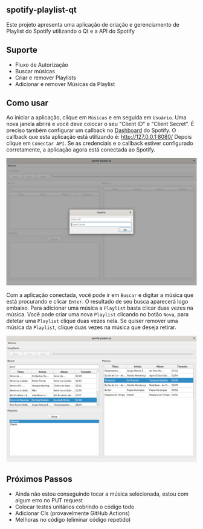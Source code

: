 ## spotify-playlist-qt

Este projeto apresenta uma aplicação de criação e gerenciamento de Playlist do Spotify utilizando o Qt e a API do Spotify

## Suporte
* Fluxo de Autorização
* Buscar músicas
* Criar e remover Playlists
* Adicionar e remover Músicas da Playlist

## Como usar
Ao iniciar a aplicação, clique em `Músicas` e em seguida em `Usuário`. Uma nova janela abrirá e você deve colocar o seu "Client ID" e "Client Secret". É preciso também configurar um callback no [Dashboard](https://developer.spotify.com/dashboard/applications) do Spotify. O callback que esta aplicação está utilizando é: http://127.0.0.1:8080/ Depois clique em `Conectar API`. Se as credenciais e o callback estiver configurado corretamente, a aplicação agora está conectada ao Spotify.

<p align="center">
    <img src=".github/img/user.png"/>
</p>

Com a aplicação conectada, você pode ir em `Buscar` e digitar a música que está procurando e clicar `Enter`. O resultado de seu busca aparecerá logo embaixo. Para adicionar uma música a `Playlist` basta clicar duas vezes na música. Você pode criar uma nova `Playlist` clicando no botão `Nova`, para deletar uma `Playlist` clique duas vezes nela. Se quiser remover uma música da `Playlist`, clique duas vezes na música que deseja retirar.

<p align="center">
    <img src=".github/img/main_window.png"/>
</p>

## Próximos Passos
* Ainda não estou conseguindo tocar a música selecionada, estou com algum erro no PUT request
* Colocar testes unitários cobrindo o código todo
* Adicionar CIs (provavelmente GitHub Actions)
* Melhoras no código (eliminar código repetido)